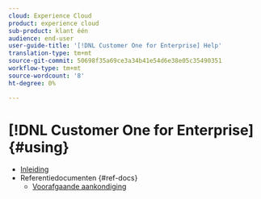 ```yaml
---
cloud: Experience Cloud
product: experience cloud
sub-product: klant één
audience: end-user
user-guide-title: '[!DNL Customer One for Enterprise] Help'
translation-type: tm+mt
source-git-commit: 50698f35a69ce3a34b41e54d6e38e05c35490351
workflow-type: tm+mt
source-wordcount: '8'
ht-degree: 0%

---
```



# [!DNL Customer One for Enterprise] {#using}

+ [Inleiding](home.md)
+ Referentiedocumenten {#ref-docs}
   + [Voorafgaande aankondiging](intro-customer-support.md)


